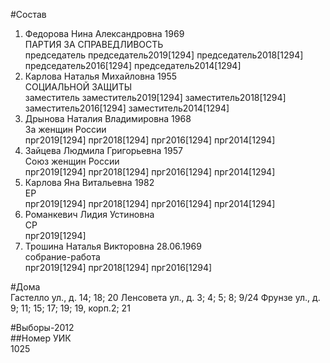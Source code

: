 #Состав  
1. Федорова Нина Александровна 1969  
    ПАРТИЯ ЗА СПРАВЕДЛИВОСТЬ  
    председатель председатель2019[1294] председатель2018[1294] председатель2016[1294] председатель2014[1294]  
2. Карлова Наталья Михайловна 1955  
    СОЦИАЛЬНОЙ ЗАЩИТЫ  
    заместитель заместитель2019[1294] заместитель2018[1294] заместитель2016[1294] заместитель2014[1294]  
3. Дрынова Наталия Владимировна 1968  
    За женщин России  
    прг2019[1294] прг2018[1294] прг2016[1294] прг2014[1294]  
4. Зайцева Людмила Григорьевна 1957  
    Союз женщин России  
    прг2019[1294] прг2018[1294] прг2016[1294] прг2014[1294]  
5. Карлова Яна Витальевна 1982  
    ЕР  
    прг2019[1294] прг2018[1294] прг2016[1294] прг2014[1294]  
6. Романкевич Лидия Устиновна  
    СР  
    прг2019[1294]  
7. Трошина Наталья Викторовна 28.06.1969  
    собрание-работа  
    прг2019[1294] прг2018[1294] прг2016[1294]  
  
#Дома  
Гастелло ул., д. 14; 18; 20 Ленсовета ул., д. 3; 4; 5; 8; 9/24 Фрунзе ул., д. 9; 11; 15; 17; 19; 19, корп.2; 21  
  
#Выборы-2012  
##Номер УИК  
1025  
